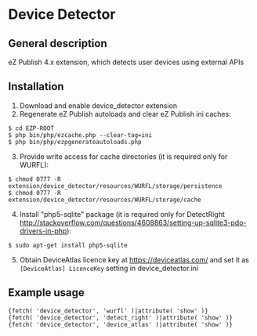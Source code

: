 Device Detector
===================

General description
-------------------

eZ Publish 4.x extension, which detects user devices using external APIs


Installation
------------
1. Download and enable device_detector extension
2. Regenerate eZ Publish autoloads and clear eZ Publish ini caches:
```
$ cd EZP-ROOT
$ php bin/php/ezcache.php --clear-tag=ini
$ php bin/php/ezpgenerateautoloads.php
```
3. Provide write access for cache directories (it is required only for WURFL):
```
$ chmod 0777 -R extension/device_detector/resources/WURFL/storage/persistence
$ chmod 0777 -R extension/device_detector/resources/WURFL/storage/cache
```
4. Install "php5-sqlite" package (it is required only for DetectRight http://stackoverflow.com/questions/4608863/setting-up-sqlite3-pdo-drivers-in-php):
```
$ sudo apt-get install php5-sqlite
```
5. Obtain DeviceAtlas licence key at https://deviceatlas.com/ and set it as `[DeviceAtlas] LicenceKey` setting in device_detector.ini

Example usage
-------------
```
{fetch( 'device_detector', 'wurfl' )|attribute( 'show' )}
{fetch( 'device_detector', 'detect_right' )|attribute( 'show' )}
{fetch( 'device_detector', 'device_atlas' )|attribute( 'show' )}
```